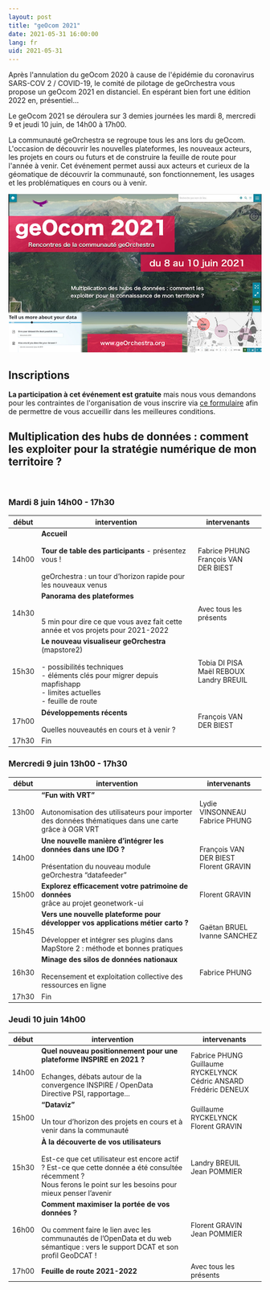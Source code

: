 ```yaml
---
layout: post
title: "geOcom 2021"
date: 2021-05-31 16:00:00
lang: fr
uid: 2021-05-31
---
```



Après l'annulation du geOcom 2020 à cause de l'épidémie du coronavirus SARS-COV 2 / COVID-19, le comité de pilotage de geOrchestra vous propose un geOcom 2021 en distanciel. En espérant bien fort une édition 2022 en, présentiel…

Le geOcom 2021 se déroulera sur 3 demies journées les mardi 8, mercredi 9 et jeudi 10 juin, de 14h00 à 17h00.

La communauté geOrchestra se regroupe tous les ans lors du geOcom. L'occasion de découvrir les nouvelles plateformes, les nouveaux acteurs, les projets en cours ou futurs et de construire la feuille de route pour l'année à venir. Cet événement permet aussi aux acteurs et curieux de la géomatique de découvrir la communauté, son fonctionnement, les usages et les problématiques en cours ou à venir.


![affiche geOcom 2021](/public/geocom2021/geocom_2021.png)


<!--more-->


## Inscriptions

**La participation à cet événement est gratuite** mais nous vous demandons pour les contraintes de l'organisation de  vous inscrire via [ce formulaire](https://docs.google.com/forms/d/e/1FAIpQLScAAsDPO1iFJjNQYnHrcmCslFGE3_cy-sx7Y-5VdmAPxMOJqg/viewform?usp=sf_link) afin de permettre de vous accueillir dans les meilleures conditions.


## Multiplication des hubs de données : comment les exploiter pour la stratégie numérique de mon territoire ?

<br />


### Mardi 8 juin 14h00 - 17h30

| début |  intervention | intervenants |
|-------|----------------------------------------------------------------------------------------------------------------------------------------------------------------------|------------------------------------------|
| 14h00 | **Accueil**<br><br>**Tour de table des participants** - présentez vous !<br><br>geOrchestra : un tour d’horizon rapide pour les nouveaux venus                                            | Fabrice PHUNG<br>François VAN DER BIEST       |
| 14h30 | **Panorama des plateformes**<br><br><br>5 min pour dire ce que vous avez fait cette année et vos projets pour 2021-2022                                                               | Avec tous les présents                        |
| 15h30 | **Le nouveau visualiseur geOrchestra**<br> (mapstore2)<br><br>- possibilités techniques<br>- éléments clés pour migrer depuis mapfishapp<br>- limites actuelles<br>- feuille de route | Tobia DI PISA<br>Maël REBOUX<br>Landry BREUIL |
| 17h00 | **Développements récents**<br><br>Quelles nouveautés en cours et à venir ?                                                                                                            | François VAN DER BIEST                        |
| 17h30 | Fin                                                                                                                                                                               |                                               |                                                                                                                                                                             




### Mercredi 9 juin 13h00 - 17h30

| début |  intervention | intervenants |
|-------|----------------------------------------------------------------------------------------------------------------------------------------------------------------------|------------------------------------------|
| 13h00 | **“Fun with VRT”**<br><br>Autonomisation des utilisateurs pour importer des données thématiques dans une carte grâce à OGR VRT                                           | Lydie VINSONNEAU<br>Fabrice PHUNG        |
| 14h00 | **Une nouvelle manière d’intégrer les données dans une IDG ?**<br><br>Présentation du nouveau module geOrchestra “datafeeder”                                            | François VAN DER BIEST<br>Florent GRAVIN |
| 15h00 | **Explorez efficacement votre patrimoine de données**<br> grâce au projet geonetwork-ui                                                                                  | Florent GRAVIN                           |
| 15h45 | **Vers une nouvelle plateforme pour développer vos applications métier carto ?**<br><br>Développer et intégrer ses plugins dans MapStore 2 : méthode et bonnes pratiques | Gaëtan BRUEL<br>Ivanne SANCHEZ           |
| 16h30 | **Minage des silos de données nationaux**<br><br>Recensement et exploitation collective des ressources en ligne                                                          | Fabrice PHUNG                            |
| 17h30 | Fin                                                                                                                                                                  |                                          |


### Jeudi 10 juin 14h00

| début |  intervention | intervenants |
|-------|----------------------------------------------------------------------------------------------------------------------------------------------------------------------|------------------------------------------|
| 14h00 | **Quel nouveau positionnement pour une plateforme INSPIRE en 2021 ?**<br><br>Echanges, débats autour de la convergence INSPIRE / OpenData Directive PSI, rapportage...                                          | Fabrice PHUNG<br>Guillaume RYCKELYNCK Cédric ANSARD<br>Frédéric DENEUX |
| 15h00 | **“Dataviz”**<br><br>Un tour d’horizon des projets en cours et à venir dans la communauté                                                                                                                            | Guillaume RYCKELYNCK<br>Florent GRAVIN                                 |
| 15h30 | **À la découverte de vos utilisateurs**<br><br>Est-ce que cet utilisateur est encore actif ? Est-ce que cette donnée a été consultée récemment ? <br>Nous ferons le point sur les besoins pour mieux penser l’avenir | Landry BREUIL<br>Jean POMMIER                                          |
| 16h00 | **Comment maximiser la portée de vos données ?**<br><br>Ou comment faire le lien avec les communautés de l’OpenData et du web sémantique : vers le support DCAT et son profil GeoDCAT !                              | Florent GRAVIN<br>Jean POMMIER                                         |
| 17h00 | **Feuille de route 2021-2022**                                                                                                                                                                                       | Avec tous les présents                                                 |


